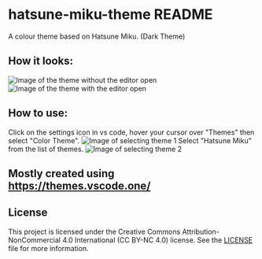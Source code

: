 # hatsune-miku-theme README

A colour theme based on Hatsune Miku. (Dark Theme)

## How it looks:
![Image of the theme without the editor open](https://raw.githubusercontent.com/nnw-2/hatsune-miku-theme/master/ScreenshotNoEditorView.png)
![Image of the theme with the editor open](https://raw.githubusercontent.com/nnw-2/hatsune-miku-theme/master/ScreenshotEditorView.png)

## How to use:
Click on the settings icon in vs code, hover your cursor over "Themes" then select "Color Theme".
![Image of selecting theme 1](https://raw.githubusercontent.com/nnw-2/hatsune-miku-theme/master/Howtouse1.png)
Select "Hatsune Miku" from the list of themes.
![Image of selecting theme 2](https://raw.githubusercontent.com/nnw-2/hatsune-miku-theme/master/Howtouse2.png)

## Mostly created using https://themes.vscode.one/

## License

This project is licensed under the Creative Commons Attribution-NonCommercial 4.0 International (CC BY-NC 4.0) license. See the [LICENSE](LICENSE) file for more information.
